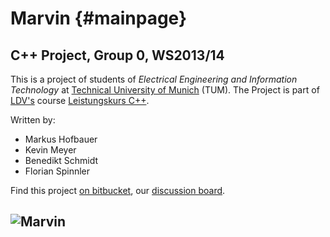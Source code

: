 Marvin  {#mainpage}
====================

C++ Project, Group 0, WS2013/14
---------------------

This is a project of students of *Electrical Engineering and Information Technology* at [Technical University of Munich](http://www.tum.de) (TUM).
The Project is part of [LDV's](http://www.ldv.ei.tum.de/en/homepage/) course [Leistungskurs C++](http://www.ldv.ei.tum.de/en/lehre/leistungskurs-c/).

Written by:

-   Markus Hofbauer
-   Kevin Meyer
-   Benedikt Schmidt
-   Florian Spinnler


Find this project [on bitbucket](https://bitbucket.org/leistungskursc/robohockey), our [discussion board](http://kevin-meyer.de/forum/).

![Marvin](https://bitbucket.org/leistungskursc/robohockey/raw/3aaf38f002c7654fde272f4f6354fbed55c2263a/resources/marvin.jpg "Optional title")
---
